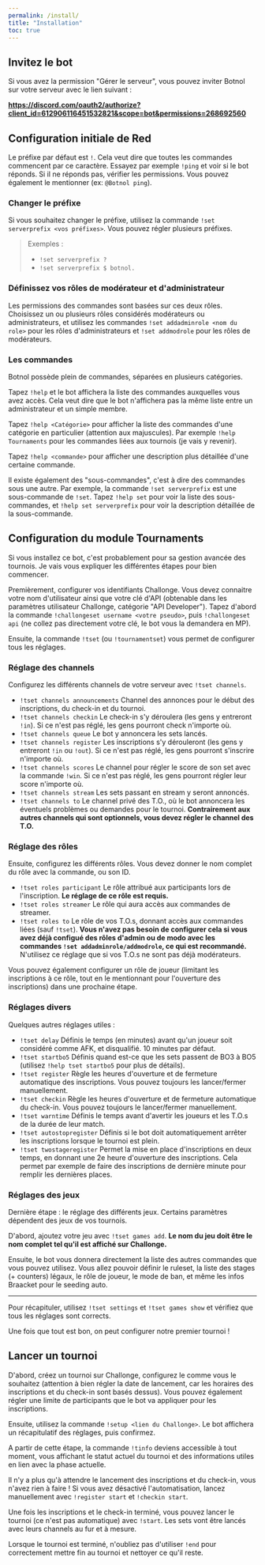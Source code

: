 ```yaml
---
permalink: /install/
title: "Installation"
toc: true
---
```


## Invitez le bot

Si vous avez la permission "Gérer le serveur", vous pouvez inviter Botnol sur votre serveur avec le lien suivant :

**https://discord.com/oauth2/authorize?client_id=612906116451532821&scope=bot&permissions=268692560**

## Configuration initiale de Red

Le préfixe par défaut est `!`. Cela veut dire que toutes les commandes commencent par ce caractère. Essayez par exemple `!ping` et voir si le bot réponds. Si il ne réponds pas, vérifier les permissions. Vous pouvez également le mentionner (ex: `@Botnol ping`).

### Changer le préfixe

Si vous souhaitez changer le préfixe, utilisez la commande `!set serverprefix <vos préfixes>`. Vous pouvez régler plusieurs préfixes.

> Exemples :
> 
> - `!set serverprefix ?`
> - `!set serverprefix $ botnol.`

### Définissez vos rôles de modérateur et d'administrateur

Les permissions des commandes sont basées sur ces deux rôles. Choisissez un ou plusieurs rôles considérés modérateurs ou administrateurs, et utilisez les commandes `!set addadminrole <nom du role>` pour les rôles d'administrateurs et `!set addmodrole` pour les rôles de modérateurs.

### Les commandes

Botnol possède plein de commandes, séparées en plusieurs catégories.

Tapez `!help` et le bot affichera la liste des commandes auxquelles vous avez accès. Cela veut dire que le bot n'affichera pas la même liste entre un administrateur et un simple membre.

Tapez `!help <Catégorie>` pour afficher la liste des commandes d'une catégorie en particulier (attention aux majuscules). Par exemple `!help Tournaments` pour les commandes liées aux tournois (je vais y revenir).

Tapez `!help <commande>` pour afficher une description plus détaillée d'une certaine commande.

Il existe également des "sous-commandes", c'est à dire des commandes sous une autre. Par exemple, la commande `!set serverprefix` est une sous-commande de `!set`. Tapez `!help set` pour voir la liste des sous-commandes, et `!help set serverprefix` pour voir la description détaillée de la sous-commande.

## Configuration du module Tournaments

Si vous installez ce bot, c'est probablement pour sa gestion avancée des tournois. Je vais vous expliquer les différentes étapes pour bien commencer.

Premièrement, configurer vos identifiants Challonge. Vous devez connaitre votre nom d'utilisateur ainsi que votre clé d'API (obtenable dans les paramètres utilisateur Challonge, catégorie "API Developer"). Tapez d'abord la commande `!challongeset username <votre pseudo>`, puis `!challongeset api` (ne collez pas directement votre clé, le bot vous la demandera en MP).

Ensuite, la commande `!tset` (ou `!tournamentset`) vous permet de configurer tous les réglages.

### Réglage des channels

Configurez les différents channels de votre serveur avec `!tset channels`.

- `!tset channels announcements` Channel des annonces pour le début des inscriptions, du check-in et du tournoi.
- `!tset channels checkin` Le check-in s'y déroulera (les gens y entreront `!in`). Si ce n'est pas réglé, les gens pourront check n'importe où.
- `!tset channels queue` Le bot y annoncera les sets lancés.
- `!tset channels register` Les inscriptions s'y dérouleront (les gens y entreront `!in` ou `!out`). Si ce n'est pas réglé, les gens pourront s'inscrire n'importe où.
- `!tset channels scores` Le channel pour régler le score de son set avec la commande `!win`. Si ce n'est pas réglé, les gens pourront régler leur score n'importe où.
- `!tset channels stream` Les sets passant en stream y seront annoncés.
- `!tset channels to` Le channel privé des T.O., où le bot annoncera les éventuels problèmes ou demandes pour le tournoi. **Contrairement aux autres channels qui sont optionnels, vous devez régler le channel des T.O.**

### Réglage des rôles

Ensuite, configurez les différents rôles. Vous devez donner le nom complet du rôle avec la commande, ou son ID.

- `!tset roles participant` Le rôle attribué aux participants lors de l'inscription. **Le réglage de ce rôle est requis.**
- `!tset roles streamer` Le rôle qui aura accès aux commandes de streamer.
- `!tset roles to` Le rôle de vos T.O.s, donnant accès aux commandes liées (sauf `!tset`). **Vous n'avez pas besoin de configurer cela si vous avez déjà configué des rôles d'admin ou de modo avec les commandes `!set addadminrole/addmodrole`, ce qui est recommandé.** N'utilisez ce réglage que si vos T.O.s ne sont pas déjà modérateurs.

Vous pouvez également configurer un rôle de joueur (limitant les inscriptions à ce rôle, tout en le mentionnant pour l'ouverture des inscriptions) dans une prochaine étape.

### Réglages divers

Quelques autres réglages utiles :

- `!tset delay` Définis le temps (en minutes) avant qu'un joueur soit considéré comme AFK, et disqualifié. 10 minutes par défaut.
- `!tset startbo5` Définis quand est-ce que les sets passent de BO3 à BO5 (utilisez `!help tset startbo5` pour plus de détails).
- `!tset register` Règle les heures d'ouverture et de fermeture automatique des inscriptions. Vous pouvez toujours les lancer/fermer manuellement.
- `!tset checkin` Règle les heures d'ouverture et de fermeture automatique du check-in. Vous pouvez toujours le lancer/fermer manuellement.
- `!tset warntime` Définis le temps avant d'avertir les joueurs et les T.O.s de la durée de leur match.
- `!tset autostopregister` Définis si le bot doit automatiquement arrêter les inscriptions lorsque le tournoi est plein.
- `!tset twostageregister` Permet la mise en place d'inscriptions en deux temps, en donnant une 2e heure d'ouverture des inscriptions. Cela permet par exemple de faire des inscriptions de dernière minute pour remplir les dernières places.

### Réglages des jeux

Dernière étape : le réglage des différents jeux. Certains paramètres dépendent des jeux de vos tournois.

D'abord, ajoutez votre jeu avec `!tset games add`. **Le nom du jeu doit être le nom complet tel qu'il est affiché sur Challonge.**

Ensuite, le bot vous donnera directement la liste des autres commandes que vous pouvez utilisez. Vous allez pouvoir définir le ruleset, la liste des stages (+ counters) légaux, le rôle de joueur, le mode de ban, et même les infos Braacket pour le seeding auto.

-----

Pour récapituler, utilisez `!tset settings` et `!tset games show` et vérifiez que tous les réglages sont corrects.

Une fois que tout est bon, on peut configurer notre premier tournoi !

## Lancer un tournoi

D'abord, créez un tournoi sur Challonge, configurez le comme vous le souhaitez (attention à bien régler la date de lancement, car les horaires des inscriptions et du check-in sont basés dessus). Vous pouvez également régler une limite de participants que le bot va appliquer pour les inscriptions.

Ensuite, utilisez la commande `!setup <lien du Challonge>`. Le bot affichera un récapitulatif des réglages, puis confirmez.

A partir de cette étape, la commande `!tinfo` deviens accessible à tout moment, vous affichant le statut actuel du tournoi et des informations utiles en lien avec la phase actuelle.

Il n'y a plus qu'à attendre le lancement des inscriptions et du check-in, vous n'avez rien à faire ! Si vous avez désactivé l'automatisation, lancez manuellement avec `!register start` et `!checkin start`.

Une fois les inscriptions et le check-in terminé, vous pouvez lancer le tournoi (ce n'est pas automatique) avec `!start`. Les sets vont être lancés avec leurs channels au fur et à mesure.

Lorsque le tournoi est terminé, n'oubliez pas d'utiliser `!end` pour correctement mettre fin au tournoi et nettoyer ce qu'il reste.
